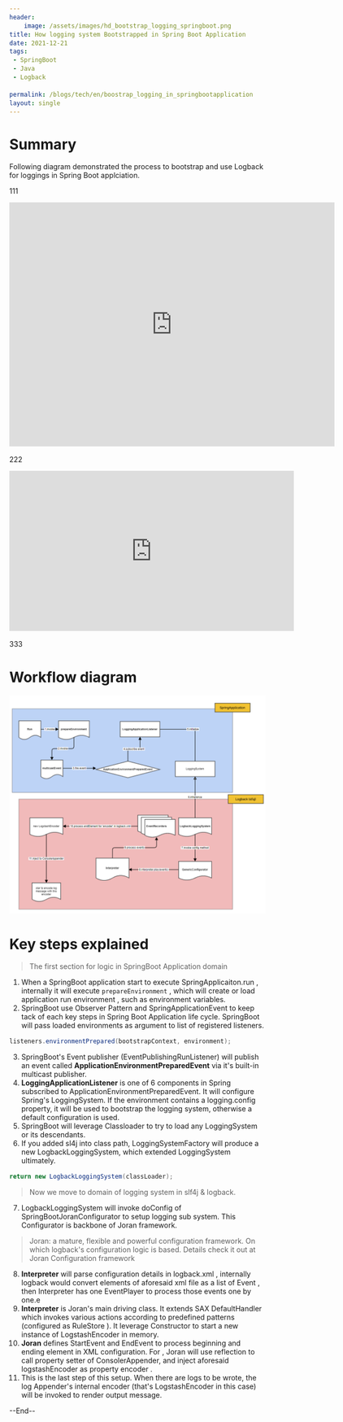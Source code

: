```yaml
---
header:
    image: /assets/images/hd_bootstrap_logging_springboot.png
title: How logging system Bootstrapped in Spring Boot Application
date: 2021-12-21
tags:
 - SpringBoot
 - Java
 - Logback
 
permalink: /blogs/tech/en/boostrap_logging_in_springbootapplication
layout: single
---
```


# Summary
Following diagram demonstrated the process to bootstrap and use Logback for loggings in Spring Boot applciation.

111
<iframe
    width="640"
    height="480"
    src="https://www.youtube.com/watch?v=Q6GY8rLnyBc"
    frameborder="0"
    allow="autoplay; encrypted-media"
    allowfullscreen
>
</iframe>

222
<iframe width="560" height="315" src="https://www.youtube.com/watch?v=Q6GY8rLnyBc" frameborder="0" allow="autoplay; encrypted-media" allowfullscreen></iframe>

333

# Workflow diagram

![](/assets/images/BootstrapLoggingInSpringBoot.png)

# Key steps explained
> The first section for logic in SpringBoot Application domain

1. When a SpringBoot application start to execute SpringApplicaiton.run , internally it will execute `prepareEnvironment` , which will create or load application run environment , such as environment variables. 
2. SpringBoot use Observer Pattern and  SpringApplicationEvent to keep tack of each key steps in Spring Boot Application life cycle.  SpringBoot will pass loaded environments as argument to list of registered listeners. 

```java
listeners.environmentPrepared(bootstrapContext, environment);
```
3. SpringBoot's Event publisher (EventPublishingRunListener) will publish an event called **ApplicationEnvironmentPreparedEvent** via it's built-in multicast publisher.
4. **LoggingApplicationListener** is one of 6 components in Spring subscribed to ApplicationEnvironmentPreparedEvent. It will configure Spring's LoggingSystem. If the environment contains a logging.config property, it will be used to bootstrap the logging system, otherwise a default configuration is used.
5. SpringBoot will leverage Classloader to try to load any LoggingSystem or its descendants.
6. If you added sl4j into class path, LoggingSystemFactory will produce a new LogbackLoggingSystem, which extended LoggingSystem ultimately. 

```java
return new LogbackLoggingSystem(classLoader);
```
> Now we move to domain of logging system in slf4j & logback. 


7. LogbackLoggingSystem will invoke doConfig  of SpringBootJoranConfigurator to setup logging sub system. This Configurator is backbone of Joran framework.

> Joran: a mature, flexible and powerful configuration framework. On which logback's configuration logic is based. Details check it out at Joran Configuration framework

8. **Interpreter** will parse configuration details in logback.xml , internally logback would convert elements of aforesaid xml file as a list of Event , then Interpreter has one EventPlayer to process those events one by one.e
9. **Interpreter** is Joran's main driving class. It extends SAX DefaultHandler which invokes various actions according to predefined patterns (configured as RuleStore ). It leverage Constructor to start a new instance of LogstashEncoder in memory.
10. **Joran** defines StartEvent  and EndEvent  to process beginning and ending element in XML configuration. For </encoder> , Joran will use reflection to call property setter of ConsolerAppender, and inject aforesaid logstashEncoder as property encoder .
11. This is the last step of this setup. When there are logs to be wrote, the log Appender's internal encoder  (that's LogstashEncoder in this case) will be invoked to render output message.

--End--

